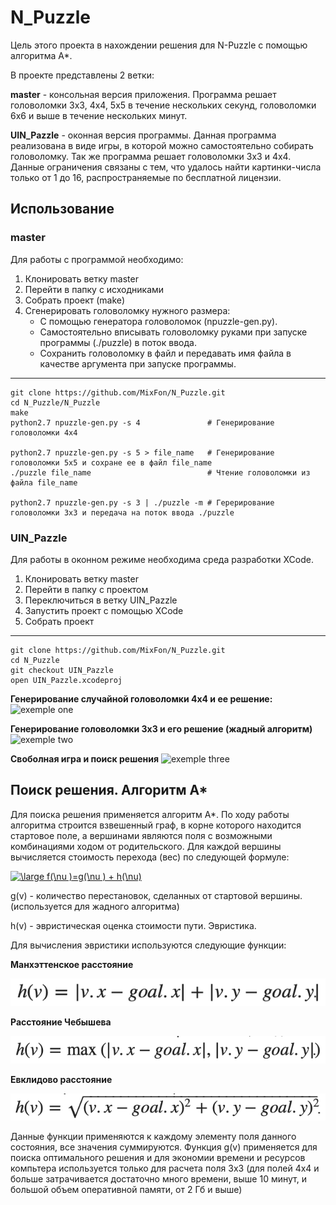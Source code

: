# N_Puzzle
Цель этого проекта в нахождении решения для N-Puzzle с помощью алгоритма A*.

В проекте представлены 2 ветки:

**master** - консольная версия приложения. Программа решает головоломки 3x3, 4x4, 5x5 в течение нескольких секунд, головоломки 6x6 и выше в течение нескольких минут.

**UIN_Pazzle** - оконная версия программы. Данная программа реализована в виде игры, в которой можно самостоятельно собирать головоломку. Так же программа решает головоломки 3x3 и 4x4. Данные ограничения связаны с тем, что удалось найти картинки-числа только от 1 до 16, распространяемые по бесплатной лицензии.

## Использование
### master
Для работы с программой необходимо:
1. Клонировать ветку master
2. Перейти в папку с исходниками
3. Собрать проект (make)
4. Сгенерировать головоломку нужного размера:
    * C помощью генератора головоломок (npuzzle-gen.py).
    * Самостоятельно вписывать головоломку руками при запуске программы (./puzzle) в поток ввода.
    * Cохранить головоломку в файл и передавать имя файла в качестве аргумента при запуске программы.
---
    
    git clone https://github.com/MixFon/N_Puzzle.git
    cd N_Puzzle/N_Puzzle
    make
    python2.7 npuzzle-gen.py -s 4               # Генерирование головоломки 4x4
    
    python2.7 npuzzle-gen.py -s 5 > file_name   # Генерирование головоломки 5x5 и сохране ее в файл file_name
    ./puzzle file_name                          # Чтение головоломки из файла file_name
    
    python2.7 npuzzle-gen.py -s 3 | ./puzzle -m # Герерирование головоломки 3x3 и передача на поток ввода ./puzzle


### UIN_Pazzle
Для работы в оконном режиме необходима среда разработки XCode.
1. Клонировать ветку master
2. Перейти в папку с проектом
3. Переключиться в ветку UIN_Pazzle
4. Запустить проект с помощью XCode
5. Собрать проект
---

    git clone https://github.com/MixFon/N_Puzzle.git
    cd N_Puzzle
    git checkout UIN_Pazzle
    open UIN_Pazzle.xcodeproj
    
    
**Генерирование случайной головоломки 4x4 и ее решение:**
![exemple one](https://github.com/MixFon/N_Puzzle/blob/master/images/Screen_Recording_2021-05-17_at_13.41.01.gif)

**Генерирование головоломки 3x3 и его решение (жадный алгоритм)**
![exemple two](https://github.com/MixFon/N_Puzzle/blob/master/images/Screen_Recording_2021-05-17_at_13.46.00.gif)

**Своболная игра и поиск решения**
![exemple three](https://github.com/MixFon/N_Puzzle/blob/master/images/Screen_Recording_2021-05-17_at_13.50.14.gif)


## Поиск решения. Алгоритм А*

Для поиска решения применяется алгоритм А*. По ходу работы алгоритма строится взвешенный граф, в корне которого находится стартовое поле, а вершинами являются поля с возможными комбинациями ходом от родительского. Для каждой вершины вычисляется стоимость перехода (вес) по следующей формуле:

<a href="https://www.codecogs.com/eqnedit.php?latex=\dpi{120}&space;\large&space;f(\nu&space;)=g(\nu&space;)&space;&plus;&space;h(\nu)" target="_blank"><img src="https://latex.codecogs.com/png.latex?\dpi{120}&space;\large&space;f(\nu&space;)=g(\nu&space;)&space;&plus;&space;h(\nu)" title="\large f(\nu )=g(\nu ) + h(\nu)" /></a>

g(v) - количество перестановок, сделанных от стартовой вершины. (используется для жадного алгоритма)

h(v) - эвристическая оценка стоимости пути. Эвристика.

Для вычисления эвристики используются следующие функции:

**Манхэттенское расстояние** 

![exemple manhetten](https://github.com/MixFon/N_Puzzle/blob/master/images/fkY5DZL0.png)

**Расстояние Чебышева** 

![exemple cheb](https://github.com/MixFon/N_Puzzle/blob/master/images/xJmGyaY8.png)

**Евклидово расстояние** 

![exemple Euckl](https://github.com/MixFon/N_Puzzle/blob/master/images/7zlYJYzs.png)

Данные функции применяются к каждому элементу поля данного состояния, все значения суммируются. Функция g(v) применяется для поиска оптимального решения и для экономии времени и ресурсов компьтера используется только для расчета поля 3x3 (для полей 4x4 и больше затрачивается достаточно много времени, выше 10 минут, и большой объем оперативной памяти, от 2 Гб и выше)  
